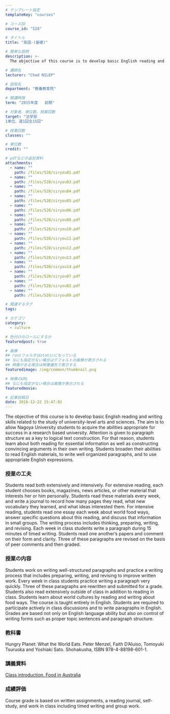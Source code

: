 ```yaml
---
# テンプレート指定
templateKey: "courses"

# コースID
course_id: "528"

# タイトル
title: "英語-(基礎)"

# 簡単な説明
description: >-
  The objective of this course is to develop basic English reading and writing skills related to the s...

# 講師名
lecturer: "Chad NILEP"

# 部局名
department: "教養教育院"

# 開講時限
term: "2015年度	前期"

# 対象者、単位数、授業回数
target: "法学部
1単位、週1回全15回"

# 授業回数
classes: ""

# 単位数
credit: ""

# pdfなどの追加資料
attachments: 
  - name: "" 
    path: /files/528/siryou01.pdf
  - name: "" 
    path: /files/528/siryou03.pdf
  - name: "" 
    path: /files/528/siryou04.pdf
  - name: "" 
    path: /files/528/siryou05.pdf
  - name: "" 
    path: /files/528/siryou06.pdf
  - name: "" 
    path: /files/528/siryou08.pdf
  - name: "" 
    path: /files/528/siryou10.pdf
  - name: "" 
    path: /files/528/siryou11.pdf
  - name: "" 
    path: /files/528/siryou12.pdf
  - name: "" 
    path: /files/528/siryou13.pdf
  - name: "" 
    path: /files/528/siryou14.pdf
  - name: "" 
    path: /files/528/siryou07.pdf
  - name: "" 
    path: /files/528/siryou02.pdf
  - name: "" 
    path: /files/528/siryou09.pdf

# 関連するタグ
tags:

# カテゴリ
category:
  - culture

# 色付けのロールにするか
featuredpost: true

# 画像
## rootフォルダはstaticになっている
## なにも指定がない場合はデフォルトの画像が表示される
## 映像がある場合は映像優先で表示する
featuredimage: /img/common/thumbnail.png

# 映像のURL
## なにも指定がない場合は画像が表示される
featuredmovie: 

# 記事投稿日
date: 2016-12-22 15:47:02
---
```


The objective of this course is to develop basic English reading and writing skills related to the study of university-level arts and sciences. The aim is to allow Nagoya University students to acquire the abilities appropriate for success in a research based university. Attention is given to paragraph structure as a key to logical text construction. For that reason, students learn about both reading for essential information as well as constructing convincing arguments in their own writing. Students broaden their abilities to read English materials, to write well organized paragraphs, and to use appropriate English expressions.

### 授業の工夫

Students read both extensively and intensively. For extensive reading, each student chooses books, magazines, news articles, or other material that interests her or him personally. Students read these materials every week, and write a journal to record how many pages they read, what new vocabulary they learned, and what ideas interested them. For intensive reading, students read one essay each week about world food ways, answer specific questions about this reading, and discuss that information in small groups. The writing process includes thinking, preparing, writing, and revising. Each week in class students write a paragraph during 15 minutes of timed writing. Students read one another&rsquo;s papers and comment on their form and clarity. Three of these paragraphs are revised on the basis of peer comments and then graded.

### 授業の内容

Students work on writing well-structured paragraphs and practice a writing process that includes preparing, writing, and revising to improve written work. Every week in class students practice writing a paragraph very quickly. Three of these paragraphs are rewritten and submitted for a grade. Students also read extensively outside of class in addition to reading in class. Students learn about world cultures by reading and writing about food ways. The course is taught entirely in English. Students are required to participate actively in class discussions and to write paragraphs in English. Grades are based not only on English language ability but also on control of writing forms such as proper topic sentences and paragraph structure.

### 教科書

Hungry Planet: What the World Eats. Peter Menzel, Faith D&rsquo;Aluiso, Tomoyuki Tsuruoka and Yoshiaki Sato. Shohakusha, ISBN 978-4-88198-601-1.

### 講義資料

[Class introduction. Food in Australia](/files/528/siryou01.pdf) 

### 成績評価

Course grade is based on written assignments, a reading journal, self-study, and work in class including timed writing and group work.

